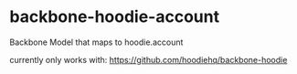 backbone-hoodie-account
=======================

Backbone Model that maps to hoodie.account

currently only works with: https://github.com/hoodiehq/backbone-hoodie
